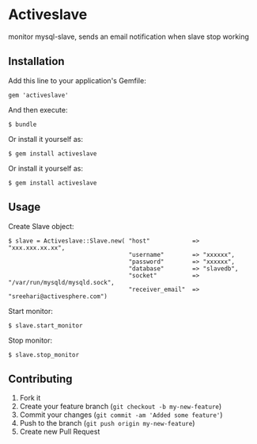 # Activeslave

monitor mysql-slave, sends an email notification when slave stop working

## Installation

Add this line to your application's Gemfile:

    gem 'activeslave'

And then execute:

    $ bundle

Or install it yourself as:

    $ gem install activeslave

Or install it yourself as:

    $ gem install activeslave

## Usage

Create Slave object:

    $ slave = Activeslave::Slave.new( "host"            => "xxx.xxx.xx.xx",
                                      "username"        => "xxxxxx",
                                      "password"        => "xxxxxx",
                                      "database"        => "slavedb",
                                      "socket"          => "/var/run/mysqld/mysqld.sock",
                                      "receiver_email"  => "sreehari@activesphere.com")

Start monitor:

    $ slave.start_monitor

Stop monitor:

    $ slave.stop_monitor

## Contributing

1. Fork it
2. Create your feature branch (`git checkout -b my-new-feature`)
3. Commit your changes (`git commit -am 'Added some feature'`)
4. Push to the branch (`git push origin my-new-feature`)
5. Create new Pull Request
